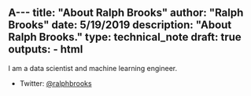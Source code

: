 A---
title: "About Ralph Brooks"
author: "Ralph Brooks"
date: 5/19/2019
description: "About Ralph Brooks."
type: technical_note
draft: true
outputs:
    - html
---

I am a data scientist and machine learning engineer.

-   Twitter: [@ralphbrooks](https://twitter.com/ralphbrooks)